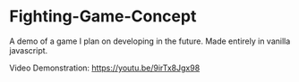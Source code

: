 # Fighting-Game-Concept
A demo of a game I plan on developing in the future. Made entirely in vanilla javascript.

Video Demonstration: https://youtu.be/9irTx8Jgx98

